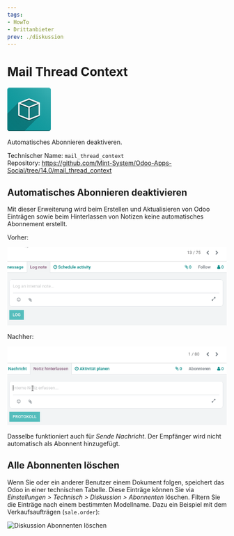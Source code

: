 ```yaml
---
tags:
- HowTo
- Drittanbieter
prev: ./diskussion
---
```

# Mail Thread Context
![icon_oms_box](assets/icon_oms_box.png)

 Automatisches Abonnieren deaktiveren.
 
Technischer Name: `mail_thread_context`\
Repository: <https://github.com/Mint-System/Odoo-Apps-Social/tree/14.0/mail_thread_context>

## Automatisches Abonnieren deaktivieren

Mit dieser Erweiterung wird beim Erstellen und Aktualisieren von Odoo Einträgen sowie beim Hinterlassen von Notizen keine automatisches Abonnement erstellt.

Vorher:

![Mail Thread Context Notiz vorher](assets/Mail%20Thread%20Context%20Notiz%20vorher.gif)

Nachher:

![Mail Thread Context Notiz nachher](assets/Mail%20Thread%20Context%20Notiz%20nachher.gif)

Dasselbe funktioniert auch für *Sende Nachricht*. Der Empfänger wird nicht automatisch als Abonnent hinzugefügt.

## Alle Abonnenten löschen

Wenn Sie oder ein anderer Benutzer einem Dokument folgen, speichert das Odoo in einer technischen Tabelle. Diese Einträge können Sie via *Einstellungen > Technisch > Diskussion > Abonnenten* löschen. Filtern Sie die Einträge nach einem bestimmten Modellname. Dazu ein Beispiel mit dem Verkaufsaufträgen (`sale.order`):

![Diskussion Abonnenten löschen](assets/Diskussion%20Abonnenten%20löschen.gif)
